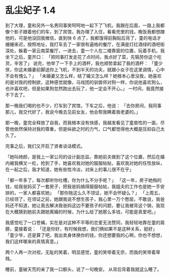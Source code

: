 # 乱尘妃子 1.4

到了大理，童和另外一名男同事笑呵呵地一起下了飞机，我跟在后面，一路上我都像个影子跟着他们的车，到了宾馆，我办理了入住，看看兜里的钱，晚饭我都想蹭他的，可是他没回我微信，直到快 6 点了，我都饿得前胸贴后背了，童的电话才姗姗来迟，按照地址，我打车去了一家很有逼格的餐厅，在满是灯红酒绿的酒吧街深处，躲着一家云南菜餐厅，一进去，童一个人在二楼靠窗的位置，玩着手机，我坐下之后，童开口：
「把同事打发走花了点时间，我点好了菜，先犒劳你这个吃货，辛苦了」
说完，他举了一下手上的酒杯，我也顺势拿起了我的酒杯：
「童少侠，你这未婚妻前脚送你上飞机，不到半天的功夫，就跟小女子在这里调情，心中不会有愧么？」
「未婚妻又怎么样，结了婚又怎么样？她根本心里没我，她喜欢的是对我的控制欲，这种感觉就像，马戏团的驯兽师对狗一样，你说他喜欢狗么，也许喜欢吧，但是如果狗忽然跑出去玩了，他一定会不开心。」
一时间，我竟然接不下去了。

那一晚我们喝的也不少，打车到了宾馆，下车之后，他说：
「去你房间，我同事那儿，我交代好了，我说今晚去见前女友，他会帮我瞒着我老婆的。」

那一晚，童完全释放了自我，而我根本没有快感，我越发看见了童兽性的一面，尽管他依然保持对我的尊重，但是纵欲之时的力气，口气都觉得他大概是压抑自己太久了。

完事之后，我们又开启了贤者谈话模式。

「她叫绮颜，是我上一家公司的设计副总监，靠她前夫做到了这个位置，然后在婚内被我横叉一杠，抢到了手，她喜欢我对她的服服帖帖，喜欢我对她的任性放纵，在一起之后，我才知道，她有些性冷淡，对床上的事儿很不在乎」

「都一年多了，每次都听你吐槽，你为什么不分手呢？」
「这一年，房子她掏的钱，给我爸妈买了一套房子，把我爸妈搞得服服帖帖，我姐夫的工作也是她一手安排的，一家人都喜欢她」
「那你拖这么久不领证，她不会怀疑么？」
「上周五，已经领了，在领证之前，她跟我说不想生孩子，我心里一万个憋屈，不敢说，我爸妈还不知道，她让我去解决我爸妈这边不要孩子的问题，要让我被背这个锅，我现在大概猜到她前夫跟她离婚的时候，为什么给了她那么多钱，可能是真爱吧。」

我感觉吃了一口苍蝇，实在是对这种不平等的恋爱无法赞同，我轻轻地靠在童的肩膀，童接着说：
「还是你好，有时候我想，我们俩如果不是这种关系，挺好」
「童少爷，还是算了吧，我出卖身体换你的钱，你还想要我的心啊，你也不想想，我们这样哪来的真情真意。」

两个人再一次对视，无耻的笑着，明显感觉，童的笑带着无奈，而我的笑带着卑贱。

睡前，童破天荒的亲了我一口额头，说了一句晚安。
从背后背着我就这么睡了。
